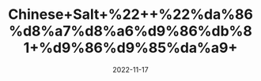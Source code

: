 ---
title: 'Chinese+Salt+%22++%22%da%86%d8%a7%d8%a6%d9%86%db%81+%d9%86%d9%85%da%a9+'
date: '2022-11-17' 
metatag: '' 
inventory: '0' 
draft: false 
# meta description 
shortDescripton: 'Jeno+Moto+%22+Chinen+salt+may+help+lower+blood+sugar+levels+and+protect+against+type+2+diabetes+complications'
description: 'Spices+%d9%85%d8%b5%d8%a7%d9%84%d8%ad%db%92'
longdescription: ''
tags: ''
brand: ''
subCategory: ''
sellCount: '0'
featured: True
# product Price
price: '20.0'
# Product Short Description
shortDescription: 'Jeno+Moto+%22+Chinen+salt+may+help+lower+blood+sugar+levels+and+protect+against+type+2+diabetes+complications'
productID: '07B02CCD-523B-ED11-996A-005056B3A416'
type: 'products'
category: 'Spices+%d9%85%d8%b5%d8%a7%d9%84%d8%ad%db%92' 
thumnailproduct: 'https://eraconnect.blob.core.windows.net/product-images/aminsaddiquidawakhana/0d940ccd-fb2a-4f21-a50f-55f9130e36b1.webp' 
images:
  - image: 'https://eraconnect.blob.core.windows.net/product-images/aminsaddiquidawakhana/0d940ccd-fb2a-4f21-a50f-55f9130e36b1.webp'  
Variants:
---